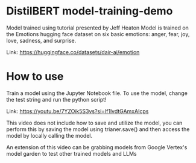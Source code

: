 # DistilBERT model-training-demo

Model trained using tutorial presented by Jeff Heaton
Model is trained on the Emotions hugging face dataset on six basic emotions: anger, fear, joy, love, sadness, and surprise. 

Link: https://huggingface.co/datasets/dair-ai/emotion

# How to use
Train a model using the Jupyter Notebook file.
To use the model, change the test string and run the python script! 

Link: https://youtu.be/7YZOik5S3vs?si=lf1lvdtGAmxAIcps

This video does not include how to save and utilize the model, you can perform this by saving the model using trianer.save() and then access the model by locally calling the model.

An extension of this video can be grabbing models from Google Vertex's model garden to test other trained models and LLMs
